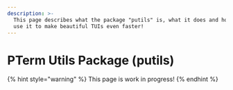 ```yaml
---
description: >-
  This page describes what the package "putils" is, what it does and how you can
  use it to make beautiful TUIs even faster!
---
```


# PTerm Utils Package (putils)

{% hint style="warning" %}
This page is work in progress!
{% endhint %}
